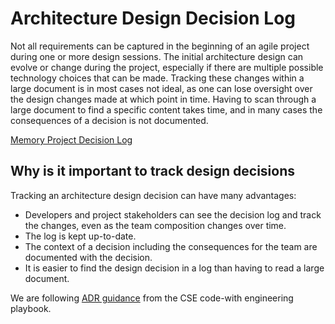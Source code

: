 # Architecture Design Decision Log

Not all requirements can be captured in the beginning of an agile project during one or more design sessions.
The initial architecture design can evolve or change during the project, especially if there are multiple possible technology choices that can be made.
Tracking these changes within a large document is in most cases not ideal, as one can lose oversight over the design changes made at which point in time.
Having to scan through a large document to find a specific content takes time, and in many cases the consequences of a decision is not documented.

[Memory Project Decision Log](../Decision-Log.md)

## Why is it important to track design decisions

Tracking an architecture design decision can have many advantages:

- Developers and project stakeholders can see the decision log and track the changes, even as the team composition changes over time.
- The log is kept up-to-date.
- The context of a decision including the consequences for the team are documented with the decision.
- It is easier to find the design decision in a log than having to read a large document.

We are following [ADR guidance](https://github.com/microsoft/code-with-engineering-playbook/blob/master/design-reviews/decision-log/readme.md) from the CSE code-with engineering playbook.
